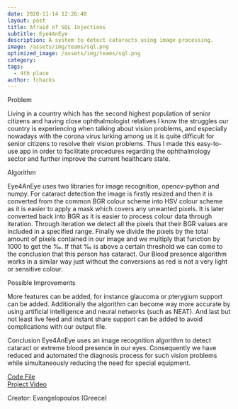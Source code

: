 ```yaml
---
date: 2020-11-14 12:26:40
layout: post
title: Afraid of SQL Injections
subtitle: Eye4AnEye
description: A system to detect cataracts using image processing.
image: /assets/img/teams/sql.png
optimized_image: /assets/img/teams/sql.png
category:
tags:
  - 4th place
author: fchacks
---
```

Problem

Living in a country which has the second highest population of senior citizens and having close ophthalmologist relatives I know the struggles our country is experiencing when talking about vision problems, and especially nowadays with the corona virus lurking among us it is quite difficult for senior citizens to resolve their vision problems. Thus I made this easy-to-use app in order to facilitate procedures regarding the ophthalmology sector and further improve the current healthcare state.

Algorithm

Eye4AnEye uses two libraries for image recognition, opencv-python and numpy. For cataract detection the image is firstly resized and then it is converted from the common BGR colour scheme into HSV colour scheme as it is easier to apply a mask which covers any unwanted pixels. It is later converted back into BGR as it is easier to process colour data  through iteration. Through iteration we detect all the pixels that their BGR values are included in a specified range. Finally we divide the pixels by the total amount of pixels contained in our image and we multiply that function by 1000 to get the ‰. If that ‰ is above a certain threshold we can come to the conclusion that this person has cataract. Our Blood presence algorithm works in a similar way just without the conversions as red is not a very light or sensitive colour.

Possible Improvements

More features can be added, for instance glaucoma or pterygium support can be added. Additionally the algorithm can become way more accurate by using artificial intelligence and neural networks (such as NEAT). And last but not least live feed and instant share support can be added to avoid complications with our output file.

Conclusion
Eye4AnEye uses an image recognition algorithm to detect cataract or extreme blood presence in our eyes. Consequently we have reduced and automated the diagnosis process for such vision problems while simultaneously reducing the need for special equipment.

<a href="https://github.com/DonaldDuck780/Eye4AnEye">Code File</a><br>
<a href="https://youtu.be/xwnpviH2yRY">Project Video</a>

Creator: Evangelopoulos (Greece)
